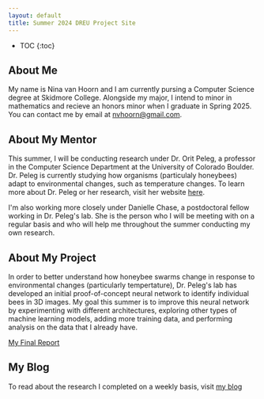 ```yaml
---
layout: default
title: Summer 2024 DREU Project Site
---
```


* TOC
{:toc}

## About Me

My name is Nina van Hoorn and I am currently pursing a Computer Science degree at Skidmore College. Alongside my major, I intend to minor in mathematics and recieve an honors minor when I graduate in Spring 2025.
You can contact me by email at nvhoorn@gmail.com.

## About My Mentor

This summer, I will be conducting research under Dr. Orit Peleg, a professor in the Computer Science Department at the University of Colorado Boulder. Dr. Peleg is currently studying how organisms (particulaly honeybees) adapt to environmental changes, such as temperature changes. To learn more about Dr. Peleg or her research, visit her website [here](https://www.colorado.edu/biofrontiers/orit-peleg).

I'm also working more closely under Danielle Chase, a postdoctoral fellow working in Dr. Peleg's lab. She is the person who I will be meeting with on a regular basis and who will help me throughout the summer conducting my own research.

## About My Project

In order to better understand how honeybee swarms change in response to environmental changes (particularly tempertature), Dr. Peleg's lab has developed an initial proof-of-concept neural network to identify individual bees in 3D images. My goal this summer is to improve this neural network by experimenting with different architectures, exploring other types of machine learning models, adding more training data, and performing analysis on the data that I already have. 

[My Final Report](files/finalreport.pdf)

## My Blog

To read about the research I completed on a weekly basis, visit [my blog](blog.html)
